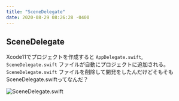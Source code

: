 ```yaml
---
title: "SceneDelegate"
date: 2020-08-29 08:26:28 -0400
---
```


## SceneDelegate
Xcode11でプロジェクトを作成すると `AppDelegate.swift`, `SceneDelegate.swift` ファイルが自動にプロジェクトに追加される。`SceneDelegate.swift` ファイルを削除して開発をしたんだけどそもそもSceneDelegate.swiftってなんだ？

![SceneDelegate.swift](./assets/images/delegate_files.png)

